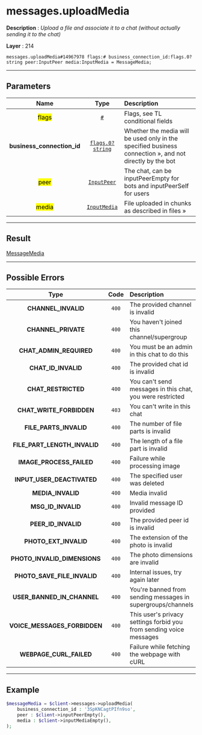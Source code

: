 # messages.uploadMedia

**Description** : *Upload a file and associate it to a chat \(without actually sending it to the chat\)*

**Layer** : 214

```tl
messages.uploadMedia#14967978 flags:# business_connection_id:flags.0?string peer:InputPeer media:InputMedia = MessageMedia;
```

---

## Parameters

| Name | Type | Description |
| :---: | :---: | :--- |
| <mark>flags</mark> | [`#`](type/#) | Flags, see TL conditional fields |
| **business_connection_id** | [`flags.0?string`](type/string) | Whether the media will be used only in the specified business connection », and not directly by the bot |
| <mark>peer</mark> | [`InputPeer`](type/InputPeer) | The chat, can be inputPeerEmpty for bots and inputPeerSelf for users |
| <mark>media</mark> | [`InputMedia`](type/InputMedia) | File uploaded in chunks as described in files » |

---

## Result

[MessageMedia](type/MessageMedia)

---

## Possible Errors

| Type | Code | Description |
| :---: | :---: | :--- |
| **CHANNEL_INVALID** | `400` | The provided channel is invalid |
| **CHANNEL_PRIVATE** | `400` | You haven't joined this channel/supergroup |
| **CHAT_ADMIN_REQUIRED** | `400` | You must be an admin in this chat to do this |
| **CHAT_ID_INVALID** | `400` | The provided chat id is invalid |
| **CHAT_RESTRICTED** | `400` | You can't send messages in this chat, you were restricted |
| **CHAT_WRITE_FORBIDDEN** | `403` | You can't write in this chat |
| **FILE_PARTS_INVALID** | `400` | The number of file parts is invalid |
| **FILE_PART_LENGTH_INVALID** | `400` | The length of a file part is invalid |
| **IMAGE_PROCESS_FAILED** | `400` | Failure while processing image |
| **INPUT_USER_DEACTIVATED** | `400` | The specified user was deleted |
| **MEDIA_INVALID** | `400` | Media invalid |
| **MSG_ID_INVALID** | `400` | Invalid message ID provided |
| **PEER_ID_INVALID** | `400` | The provided peer id is invalid |
| **PHOTO_EXT_INVALID** | `400` | The extension of the photo is invalid |
| **PHOTO_INVALID_DIMENSIONS** | `400` | The photo dimensions are invalid |
| **PHOTO_SAVE_FILE_INVALID** | `400` | Internal issues, try again later |
| **USER_BANNED_IN_CHANNEL** | `400` | You're banned from sending messages in supergroups/channels |
| **VOICE_MESSAGES_FORBIDDEN** | `400` | This user's privacy settings forbid you from sending voice messages |
| **WEBPAGE_CURL_FAILED** | `400` | Failure while fetching the webpage with cURL |

---

## Example

```php
$messageMedia = $client->messages->uploadMedia(
	business_connection_id : '3SpKNCagtPIfn9so',
	peer : $client->inputPeerEmpty(),
	media : $client->inputMediaEmpty(),
);
```